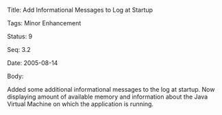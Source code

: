 Title:  Add Informational Messages to Log at Startup

Tags:   Minor Enhancement

Status: 9

Seq:    3.2

Date:   2005-08-14

Body:

Added some additional informational messages to the log at startup. Now displaying amount of available memory and information about the Java Virtual Machine on which the application is running.

